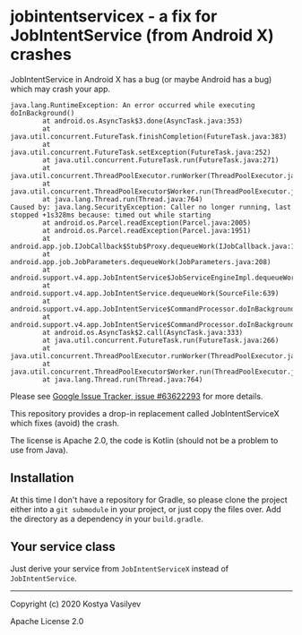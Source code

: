 # jobintentservicex - a fix for JobIntentService (from Android X) crashes

JobIntentService in Android X has a bug (or maybe Android has a bug) which
may crash your app.

```
java.lang.RuntimeException: An error occurred while executing doInBackground()
        at android.os.AsyncTask$3.done(AsyncTask.java:353)
        at java.util.concurrent.FutureTask.finishCompletion(FutureTask.java:383)
        at java.util.concurrent.FutureTask.setException(FutureTask.java:252)
        at java.util.concurrent.FutureTask.run(FutureTask.java:271)
        at java.util.concurrent.ThreadPoolExecutor.runWorker(ThreadPoolExecutor.java:1162)
        at java.util.concurrent.ThreadPoolExecutor$Worker.run(ThreadPoolExecutor.java:636)
        at java.lang.Thread.run(Thread.java:764)
Caused by: java.lang.SecurityException: Caller no longer running, last stopped +1s328ms because: timed out while starting
        at android.os.Parcel.readException(Parcel.java:2005)
        at android.os.Parcel.readException(Parcel.java:1951)
        at android.app.job.IJobCallback$Stub$Proxy.dequeueWork(IJobCallback.java:191)
        at android.app.job.JobParameters.dequeueWork(JobParameters.java:208)
        at android.support.v4.app.JobIntentService$JobServiceEngineImpl.dequeueWork(SourceFile:314)
        at android.support.v4.app.JobIntentService.dequeueWork(SourceFile:639)
        at android.support.v4.app.JobIntentService$CommandProcessor.doInBackground(SourceFile:389)
        at android.support.v4.app.JobIntentService$CommandProcessor.doInBackground(SourceFile:382)
        at android.os.AsyncTask$2.call(AsyncTask.java:333)
        at java.util.concurrent.FutureTask.run(FutureTask.java:266)
        at java.util.concurrent.ThreadPoolExecutor.runWorker(ThreadPoolExecutor.java:1162)
        at java.util.concurrent.ThreadPoolExecutor$Worker.run(ThreadPoolExecutor.java:636)
        at java.lang.Thread.run(Thread.java:764)
```

Please see [Google Issue Tracker, issue #63622293](https://issuetracker.google.com/issues/63622293) for more details.

This repository provides a drop-in replacement called JobIntentServiceX which fixes
(avoid) the crash.

The license is Apache 2.0, the code is Kotlin (should not be a problem to use
from Java).

## Installation

At this time I don't have a repository for Gradle, so please clone the project
either into a `git submodule` in your project, or just copy the files over. Add
the directory as a dependency in your `build.gradle`.

## Your service class

Just derive your service from `JobIntentServiceX` instead of `JobIntentService`. 

---

Copyright (c) 2020 Kostya Vasilyev

Apache License 2.0
